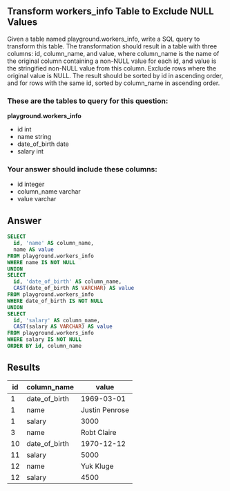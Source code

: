 ## Transform workers_info Table to Exclude NULL Values
 
Given a table named playground.workers_info, write a SQL query to transform this table. The transformation should result in a table with three columns: id, column_name, and value, where column_name is the name of the original column containing a non-NULL value for each id, and value is the stringified non-NULL value from this column. Exclude rows where the original value is NULL. The result should be sorted by id in ascending order, and for rows with the same id, sorted by column_name in ascending order.

### These are the tables to query for this question:
**playground.workers_info**
- id int
- name string
- date_of_birth date
- salary int
### Your answer should include these columns:
- id integer
- column_name varchar
- value varchar

## Answer
```sql
SELECT 
  id, 'name' AS column_name,
  name AS value
FROM playground.workers_info
WHERE name IS NOT NULL
UNION
SELECT
  id, 'date_of_birth' AS column_name,
  CAST(date_of_birth AS VARCHAR) AS value
FROM playground.workers_info
WHERE date_of_birth IS NOT NULL
UNION
SELECT
  id, 'salary' AS column_name,
  CAST(salary AS VARCHAR) AS value
FROM playground.workers_info
WHERE salary IS NOT NULL
ORDER BY id, column_name
```

## Results
| id | column_name   | value          |
|----|---------------|----------------|
| 1  | date_of_birth | 1969-03-01     |
| 1  | name          | Justin Penrose |
| 1  | salary        | 3000           |
| 3  | name          | Robt Claire    |
| 10 | date_of_birth | 1970-12-12     |
| 11 | salary        | 5000           |
| 12 | name          | Yuk Kluge      |
| 12 | salary        | 4500           |
